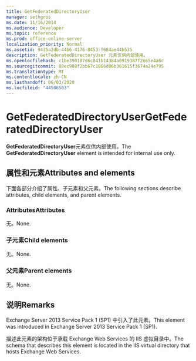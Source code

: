 ```yaml
---
title: GetFederatedDirectoryUser
manager: sethgros
ms.date: 11/16/2014
ms.audience: Developer
ms.topic: reference
ms.prod: office-online-server
localization_priority: Normal
ms.assetid: 9435a2db-44b6-4176-8453-f684ae44b535
description: GetFederatedDirectoryUser 元素仅供内部使用。
ms.openlocfilehash: c1be390107d6c841b14384a0919387f2665e4a6c
ms.sourcegitcommit: 88ec988f2bb67c1866d06b361615f3674a24e795
ms.translationtype: MT
ms.contentlocale: zh-CN
ms.lasthandoff: 06/03/2020
ms.locfileid: "44506503"
---
```

# <a name="getfederateddirectoryuser"></a><span data-ttu-id="4eb31-103">GetFederatedDirectoryUser</span><span class="sxs-lookup"><span data-stu-id="4eb31-103">GetFederatedDirectoryUser</span></span>

<span data-ttu-id="4eb31-104">**GetFederatedDirectoryUser**元素仅供内部使用。</span><span class="sxs-lookup"><span data-stu-id="4eb31-104">The **GetFederatedDirectoryUser** element is intended for internal use only.</span></span> 

## <a name="attributes-and-elements"></a><span data-ttu-id="4eb31-105">属性和元素</span><span class="sxs-lookup"><span data-stu-id="4eb31-105">Attributes and elements</span></span>

<span data-ttu-id="4eb31-106">下面各部分介绍了属性、子元素和父元素。</span><span class="sxs-lookup"><span data-stu-id="4eb31-106">The following sections describe attributes, child elements, and parent elements.</span></span>
  
### <a name="attributes"></a><span data-ttu-id="4eb31-107">Attributes</span><span class="sxs-lookup"><span data-stu-id="4eb31-107">Attributes</span></span>

<span data-ttu-id="4eb31-108">无。</span><span class="sxs-lookup"><span data-stu-id="4eb31-108">None.</span></span>
  
### <a name="child-elements"></a><span data-ttu-id="4eb31-109">子元素</span><span class="sxs-lookup"><span data-stu-id="4eb31-109">Child elements</span></span>

<span data-ttu-id="4eb31-110">无。</span><span class="sxs-lookup"><span data-stu-id="4eb31-110">None.</span></span>
  
### <a name="parent-elements"></a><span data-ttu-id="4eb31-111">父元素</span><span class="sxs-lookup"><span data-stu-id="4eb31-111">Parent elements</span></span>

<span data-ttu-id="4eb31-112">无。</span><span class="sxs-lookup"><span data-stu-id="4eb31-112">None.</span></span>
  
## <a name="remarks"></a><span data-ttu-id="4eb31-113">说明</span><span class="sxs-lookup"><span data-stu-id="4eb31-113">Remarks</span></span>

<span data-ttu-id="4eb31-114">Exchange Server 2013 Service Pack 1 (SP1) 中引入了此元素。</span><span class="sxs-lookup"><span data-stu-id="4eb31-114">This element was introduced in Exchange Server 2013 Service Pack 1 (SP1).</span></span>
  
<span data-ttu-id="4eb31-115">描述此元素的架构位于承载 Exchange Web Services 的 IIS 虚拟目录中。</span><span class="sxs-lookup"><span data-stu-id="4eb31-115">The schema that describes this element is located in the IIS virtual directory that hosts Exchange Web Services.</span></span>
  

